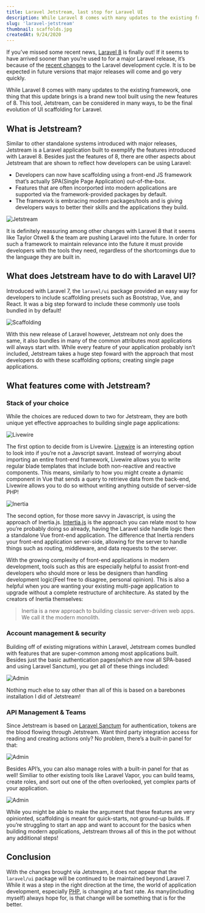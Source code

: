```yaml
---
title: Laravel Jetstream, last stop for Laravel UI
description: While Laravel 8 comes with many updates to the existing framework, one thing that this update brings is a brand new tool built using the new features of 8. This tool, Jetstream, can be considered in many ways, to be the final evolution of UI scaffolding for Laravel.
slug: 'laravel-jetstream'
thumbnail: scaffolds.jpg
createdAt: 9/24/2020
---
```


If you’ve missed some recent news, [Laravel 8](https://laravel.com/docs/8.x/releases) is finally out! If it seems to have arrived sooner than you’re used to for a major Laravel release, it’s because of the [recent changes](https://laravel-news.com/laravel-releases) to the Laravel development cycle. It is to be expected in future versions that major releases will come and go very quickly.

While Laravel 8 comes with many updates to the existing framework, one thing that this update brings is a brand new tool built using the new features of 8. This tool, Jetstream, can be considered in many ways, to be the final evolution of UI scaffolding for Laravel.

## What is Jetstream?

Similar to other standalone systems introduced with major releases, Jetstream is a Laravel application built to exemplify the features introduced with Laravel 8. Besides just the features of 8, there are other aspects about Jetstream that are shown to reflect how developers can be using Laravel:

- Developers can now have scaffolding using a front-end JS framework that’s actually SPA(Single Page Application) out-of-the-box.
- Features that are often incorported into modern applications are supported via the framework-provided packages by default.
- The framework is embracing modern packages/tools and is giving developers ways to better their skills and the applications they build.

<img src="/images/blog/jetstream.png" alt="Jetstream" />

It is definitely reassuring among other changes with Laravel 8 that it seems like Taylor Otwell & the team are pushing Laravel into the future. In order for such a framework to maintain relevance into the future it must provide developers with the tools they need, regardless of the shortcomings due to the language they are built in.

## What does Jetstream have to do with Laravel UI?

Introduced with Laravel 7, the `laravel/ui` package provided an easy way for developers to include scaffolding presets such as Bootstrap, Vue, and React. It was a big step forward to include these commonly use tools bundled in by default!

<img src="/images/blog/scaffolding.jpg" alt="Scaffolding" />

With this new release of Laravel however, Jetstream not only does the same, it also bundles in many of the common attributes most applications will always start with. While every feature of your application probably isn’t included, Jetstream takes a huge step foward with the approach that most developers do with these scaffolding options; creating single page applications.

## What features come with Jetstream?

### Stack of your choice

While the choices are reduced down to two for Jetstream, they are both unique yet effective approaches to building single page applications:

<img src="/images/blog/livewire.jpg" alt="Livewire" />

The first option to decide from is Livewire. [Livewire](https://laravel-livewire.com/) is an interesting option to look into if you’re not a Javscript savant. Instead of worrying about importing an entire front-end framework, Livewire allows you to write regular blade templates that include both non-reactive and reactive components. This means, similarly to how you might create a dynamic component in Vue that sends a query to retrieve data from the back-end, Livewire allows you to do so without writing anything outside of server-side PHP!

<img src="/images/blog/inertia.png" alt="Inertia" />

The second option, for those more savvy in Javascript, is using the approach of Inertia.js. [Intertia.js](https://inertiajs.com/) is the approach you can relate most to how you’re probably doing so already, having the Laravel side handle logic then a standalone Vue front-end application. The difference that Inertia renders your front-end application server-side, allowing for the server to handle things such as routing, middleware, and data requests to the server.

With the growing complexity of front-end applications in modern development, tools such as this are especially helpful to assist front-end developers who should more or less be designers than handling development logic(Feel free to disagree, personal opinion). This is also a helpful when you are wanting your existing multi-page application to upgrade without a complete restructure of architecture. As stated by the creators of Inertia themselves:

> Inertia is a new approach to building classic server-driven web apps. We call it the modern monolith.

### Account management & security

Building off of existing migrations within Laravel, Jetstream comes bundled with features that are super-common among most applications built. Besides just the basic authentication pages(which are now all SPA-based and using Laravel Sanctum), you get all of these things included:

<img src="/images/blog/admin.png" alt="Admin" />

Nothing much else to say other than all of this is based on a barebones installation I did of Jetstream!

### API Management & Teams

Since Jetstream is based on [Laravel Sanctum](https://laravel.com/docs/8.x/sanctum) for authentication, tokens are the blood flowing through Jetstream. Want third party integration access for reading and creating actions only? No problem, there’s a built-in panel for that:

<img src="/images/blog/admin-1.png" alt="Admin" />

Besides API’s, you can also manage roles with a built-in panel for that as well! Similiar to other existing tools like Laravel Vapor, you can build teams, create roles, and sort out one of the often overlooked, yet complex parts of your application.

<img src="/images/blog/admin-2.png" alt="Admin" />

While you might be able to make the argument that these features are very opinionted, scaffolding is meant for quick-starts, not ground-up builds. If you’re struggling to start an app and want to account for the basics when building modern applications, Jetstream throws all of this in the pot without any additional steps!

## Conclusion

With the changes brought via Jetstream, it does not appear that the `laravel/ui` package will be continued to be maintained beyond Laravel 7. While it was a step in the right direction at the time, the world of application development, especially [PHP](https://www.php.net/archive/2020.php), is changing at a fast rate. As many(including myself) always hope for, is that change will be something that is for the better.
